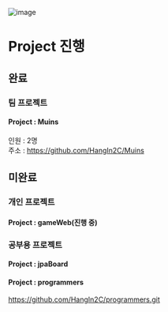 ![image](https://user-images.githubusercontent.com/105449595/210867828-0ee823f8-5650-42a4-aef7-617bd58d7c71.png)

# Project 진행  
## 완료  
### 팀 프로젝트  
#### Project : Muins  
인원 : 2명  
주소 : https://github.com/HangIn2C/Muins  

## 미완료
### 개인 프로젝트  
#### Project : gameWeb(진행 중)


### 공부용 프로젝트
#### Project : jpaBoard

#### Project : programmers
https://github.com/HangIn2C/programmers.git 
